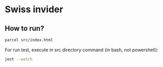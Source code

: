 # Swiss invider

## How to run?

```bash
parcel src/index.html
```

For run test, execute in src directory command (in bash, not powershell):

```bash
jest --watch
```
